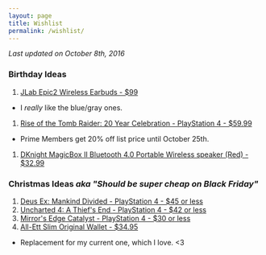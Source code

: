 ```yaml
---
layout: page
title: Wishlist
permalink: /wishlist/
---
```


*Last updated on October 8th, 2016*

### Birthday Ideas

1. [JLab Epic2 Wireless Earbuds - $99][bluetooth-earbuds]
  - I _really_ like the blue/gray ones.
1. [Rise of the Tomb Raider: 20 Year Celebration - PlayStation 4 - $59.99][tr-ps4]
  - Prime Members get 20% off list price until October 25th.
1. [DKnight MagicBox II Bluetooth 4.0 Portable Wireless speaker (Red) - $32.99][bt-speaker]


### Christmas Ideas _aka "Should be super cheap on Black Friday"_

1. [Deus Ex: Mankind Divided - PlayStation 4 - $45 or less][deus-ex]
1. [Uncharted 4: A Thief's End - PlayStation 4 - $42 or less][uncharted-4]
1. [Mirror's Edge Catalyst - PlayStation 4 - $30 or less][mirrors-edge]
1. [All-Ett Slim Original Wallet - $34.95][all-ett]
  - Replacement for my current one, which I love. <3


[bluetooth-earbuds]: https://www.amazon.com/Bluetooth-GUARANTEED-waterproof-high-performance-microphone/dp/B01EZ86SLW
[tr-ps4]: https://www.amazon.com/Rise-Tomb-Raider-Year-Celebration-PlayStation/dp/B013HMN66M
[deus-ex]: https://www.amazon.com/Deus-Ex-Mankind-Divided-PlayStation-4/dp/B00VQZOIAG
[uncharted-4]: https://www.amazon.com/Uncharted-4-Thiefs-End-PlayStation/dp/B00GODZYNA
[mirrors-edge]: https://www.amazon.com/Mirrors-Edge-Catalyst-PlayStation-4/dp/B00ZDYJ9P0
[all-ett]: https://www.all-ett.com/product/slim-original-wallet/
[bt-speaker]: https://www.amazon.com/gp/product/B018WMG5Y2
